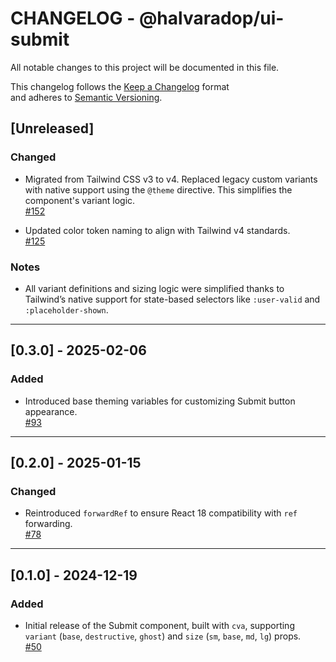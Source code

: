 # CHANGELOG - @halvaradop/ui-submit

All notable changes to this project will be documented in this file.

This changelog follows the [Keep a Changelog](https://keepachangelog.com/en/1.1.0/) format  
and adheres to [Semantic Versioning](https://semver.org/spec/v2.0.0.html).

## [Unreleased]

### Changed

- Migrated from Tailwind CSS v3 to v4. Replaced legacy custom variants with native support using the `@theme` directive. This simplifies the component's variant logic.  
  [#152](https://github.com/halvaradop/ui/pull/152)

- Updated color token naming to align with Tailwind v4 standards.  
  [#125](https://github.com/halvaradop/ui/pull/125)

### Notes

- All variant definitions and sizing logic were simplified thanks to Tailwind’s native support for state-based selectors like `:user-valid` and `:placeholder-shown`.

---

## [0.3.0] - 2025-02-06

### Added

- Introduced base theming variables for customizing Submit button appearance.  
  [#93](https://github.com/halvaradop/ui/pull/93)

---

## [0.2.0] - 2025-01-15

### Changed

- Reintroduced `forwardRef` to ensure React 18 compatibility with `ref` forwarding.  
  [#78](https://github.com/halvaradop/ui/pull/78)

---

## [0.1.0] - 2024-12-19

### Added

- Initial release of the Submit component, built with `cva`, supporting `variant` (`base`, `destructive`, `ghost`) and `size` (`sm`, `base`, `md`, `lg`) props.  
  [#50](https://github.com/halvaradop/ui/pull/50)
